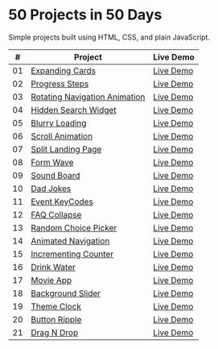 # 50 Projects in 50 Days

Simple projects built using HTML, CSS, and plain JavaScript.

|  #  | Project                                                          | Live Demo                                                                           |
| :-: | ---------------------------------------------------------------- | ----------------------------------------------------------------------------------- |
| 01  | [Expanding Cards](./expanding-cards/README.md)                   | [Live Demo](https://josephgattuso.github.io/50-projects/expanding-cards/index)      |
| 02  | [Progress Steps](./progress-steps/README.md)                     | [Live Demo](https://josephgattuso.github.io/50-projects/progress-steps/index)       |
| 03  | [Rotating Navigation Animation](./rotating-navigation/README.md) | [Live Demo](https://josephgattuso.github.io/50-projects/rotating-navigation/index)  |
| 04  | [Hidden Search Widget](./hidden-search/README.md)                | [Live Demo](https://josephgattuso.github.io/50-projects/hidden-search/index)        |
| 05  | [Blurry Loading](./blurry-loading/README.md)                     | [Live Demo](https://josephgattuso.github.io/50-projects/blurry-loading/index)       |
| 06  | [Scroll Animation](./scroll-animation/README.md)                 | [Live Demo](https://josephgattuso.github.io/50-projects/scroll-animation/index)     |
| 07  | [Split Landing Page](./split-landing/README.md)                  | [Live Demo](https://josephgattuso.github.io/50-projects/split-landing/index)        |
| 08  | [Form Wave](./form-wave/README.md)                               | [Live Demo](https://josephgattuso.github.io/50-projects/form-wave/index)            |
| 09  | [Sound Board](./sound-board/README.md)                           | [Live Demo](https://josephgattuso.github.io/50-projects/sound-board/index)          |
| 10  | [Dad Jokes](./dad-jokes/README.md)                               | [Live Demo](https://josephgattuso.github.io/50-projects/dad-jokes/index)            |
| 11  | [Event KeyCodes](./event-keycodes/README.md)                     | [Live Demo](https://josephgattuso.github.io/50-projects/event-keycodes/index)       |
| 12  | [FAQ Collapse](./faq-collapse/README.md)                         | [Live Demo](https://josephgattuso.github.io/50-projects/faq-collapse/index)         |
| 13  | [Random Choice Picker](./random-choice-picker/README.md)         | [Live Demo](https://josephgattuso.github.io/50-projects/random-choice-picker/index) |
| 14  | [Animated Navigation](./animated-navigation/README.md)           | [Live Demo](https://josephgattuso.github.io/50-projects/animated-navigation/index)  |
| 15  | [Incrementing Counter](./incrementing-counter/README.md)         | [Live Demo](https://josephgattuso.github.io/50-projects/incrementing-counter/index) |
| 16  | [Drink Water](./drink-water/README.md)                           | [Live Demo](https://josephgattuso.github.io/50-projects/drink-water/index)          |
| 17  | [Movie App](./movie-app/README.md)                               | [Live Demo](https://josephgattuso.github.io/50-projects/movie-app/index)            |
| 18  | [Background Slider](./background-slider/README.md)               | [Live Demo](https://josephgattuso.github.io/50-projects/background-slider/index)    |
| 19  | [Theme Clock](./theme-clock/README.md)                           | [Live Demo](https://josephgattuso.github.io/50-projects/theme-clock/index)          |
| 20  | [Button Ripple](./button-ripple/README.md)                       | [Live Demo](https://josephgattuso.github.io/50-projects/button-ripple/index)        |
| 21  | [Drag N Drop](./drag-n-drop/README.md)                           | [Live Demo](https://josephgattuso.github.io/50-projects/drag-n-drop/index)          |
